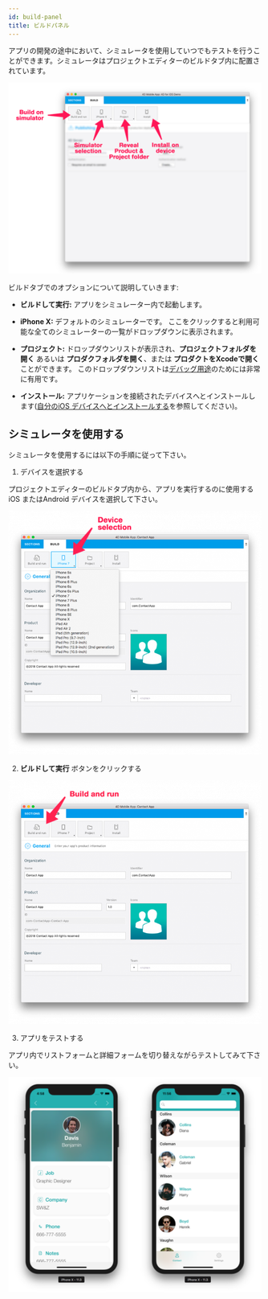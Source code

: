 ```yaml
---
id: build-panel
title: ビルドパネル
---
```


アプリの開発の途中において、シミュレータを使用していつでもテストを行うことができます。シミュレータはプロジェクトエディターのビルドタブ内に配置されています。

![BuildTab](img/Build-Tab-4D-for-iOS.png)


ビルドタブでのオプションについて説明していきます:

* **ビルドして実行:** アプリをシミュレーター内で起動します。

* **iPhone X:** デフォルトのシミュレーターです。 ここをクリックすると利用可能な全てのシミュレーターの一覧がドロップダウンに表示されます。

* **プロジェクト:** ドロップダウンリストが表示され、**プロジェクトフォルダを開く** あるいは **プロダクフォルダを開く**、または **プロダクトをXcodeで開く**ことができます。 このドロップダウンリストは[デバッグ用途](../debug/from-project-editor)のためには非常に有用です。

* **インストール:** アプリケーションを接続されたデバイスへとインストールします([自分のiOS デバイスへとインストールする](../deployment/testing-on-your-device)を参照してください)。


## シミュレータを使用する

シミュレータを使用するには以下の手順に従って下さい。

1. デバイスを選択する

プロジェクトエディターのビルドタブ内から、アプリを実行するのに使用するiOS またはAndroid デバイスを選択して下さい。

![デバイス選択](img/device-selection-4D-for-ios.png)

2. **ビルドして実行** ボタンをクリックする

![ビルドして実行](img/build-and-run-4D-for-iOS.png)

3. アプリをテストする

アプリ内でリストフォームと詳細フォームを切り替えながらテストしてみて下さい。

![シミュレーターで動作チェック](img/simulator-forms-4D-for-iOS.png) 
